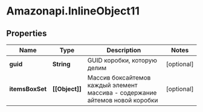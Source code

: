 # Amazonapi.InlineObject11

## Properties

Name | Type | Description | Notes
------------ | ------------- | ------------- | -------------
**guid** | **String** | GUID коробки, которую делим | [optional] 
**itemsBoxSet** | **[[Object]]** | Массив боксайтемов каждый элемент массива - содержание айтемов новой коробки | [optional] 


